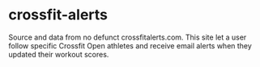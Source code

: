 # crossfit-alerts
Source and data from no defunct crossfitalerts.com. This site let a user follow specific Crossfit Open athletes and receive email alerts when they updated their workout scores.
